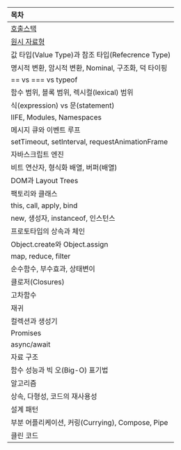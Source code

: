 | 목차 |
|:--------|
| [호출스택](https://github.com/Lee-hyuna/33-js-concepts-kr/wiki/%E1%84%92%E1%85%A9%E1%84%8E%E1%85%AE%E1%86%AF%E1%84%89%E1%85%B3%E1%84%90%E1%85%A2%E1%86%A8) |
| [원시 자료형](https://github.com/Lee-hyuna/33-js-concepts-kr/wiki/%E1%84%8B%E1%85%AF%E1%86%AB%E1%84%89%E1%85%B5%E1%84%8C%E1%85%A1%E1%84%85%E1%85%AD%E1%84%92%E1%85%A7%E1%86%BC) |
| 값 타입(Value Type)과 참조 타입(Refecrence Type)|
| 명시적 변환, 암시적 변환, Nominal, 구조화, 덕 타이핑|
| == vs === vs typeof|
| 함수 범위, 블록 범위, 렉시컬(lexical) 범위|
| 식(expression) vs 문(statement)|
| IIFE, Modules, Namespaces |
| 메시지 큐와 이벤트 루프 |
| setTimeout, setInterval, requestAnimationFrame |
| 자바스크립트 엔진 |
| 비트 연산자, 형식화 배열, 버퍼(배열) |
| DOM과 Layout Trees |
| 팩토리와 클래스 |
| this, call, apply, bind |
| new, 생성자, instanceof, 인스턴스 |
| 프로토타입의 상속과 체인 |
| Object.create와 Object.assign |
| map, reduce, filter |
| 순수함수, 부수효과, 상태변이 |
| 클로저(Closures) |
| 고차함수 |
| 재귀 |
| 컬렉션과 생성기 |
| Promises |
| async/await |
| 자료 구조 |
| 함수 성능과 빅 오(Big-O) 표기법 |
| 알고리즘 |
| 상속, 다형성, 코드의 재사용성 |
| 설계 패턴 |
| 부분 어플리케이션, 커링(Currying), Compose, Pipe |
| 클린 코드 |